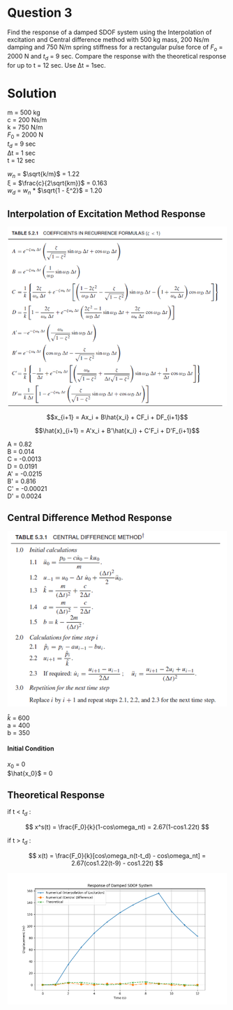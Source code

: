# Question 3

Find the response of a damped SDOF system using the Interpolation of excitation and Central difference method with 500 kg mass, 200 Ns/m damping and 750 N/m spring stiffness for a rectangular pulse force of $F_o$ = 2000 N and $t_d$ = 9 sec. Compare the response with the theoretical response for up to t = 12 sec. Use Δt = 1sec.

# Solution

m = 500 kg  
c = 200 Ns/m  
k = 750 N/m  
$F_0$ = 2000 N  
$t_d$ = 9 sec  
Δt = 1 sec  
t = 12 sec  

$w_n$ = $\sqrt{k/m}$ = 1.22  
ξ = $\frac{c}{2\sqrt{km}}$ = 0.163  
$w_d$ = $w_n$ * $\sqrt{1 - ξ^2}$ = 1.20  

## Interpolation of Excitation Method Response
![alt text](image.png)

```math
x_{i+1} = Ax_i + B\hat{x_i} + CF_i + DF_{i+1}
```
```math
\hat{x}_{i+1} = A'x_i + B'\hat{x_i} + C'F_i + D'F_{i+1}
```
A = 0.82  
B = 0.014  
C = -0.0013  
D = 0.0191  
A' = -0.0215   
B' = 0.816  
C' = -0.00021  
D' = 0.0024  

## Central Difference Method Response
![alt text](image-1.png)

$\hat{k}$ = 600  
a = 400  
b = 350  

#### Initial Condition
$x_0$ = 0  
$\hat{x_0}$ = 0  

## Theoretical Response

if t < $t_d$ :

$$ x^s(t) = \frac{F_0}{k}(1-cos\omega_nt) = 2.67(1-cos1.22t) $$

if t > $t_d$ :

$$ x(t) = \frac{F_0}{k}[cos\omega_n(t-t_d) - cos\omega_nt] = 2.67(cos1.22(t-9) - cos1.22t) $$

![plot](./Question_3_plot.png)
